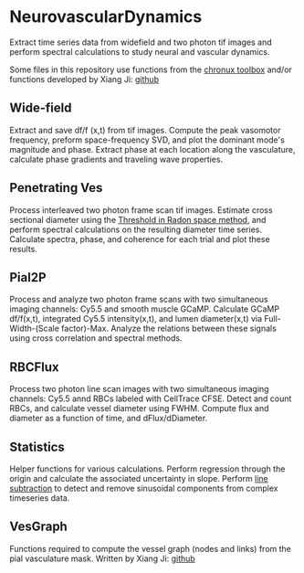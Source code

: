 # NeurovascularDynamics

Extract time series data from widefield and two photon tif images and perform spectral calculations to study neural and vascular dynamics.

Some files in this repository use functions from the [chronux toolbox](http://chronux.org) and/or functions developed by Xiang Ji: [github](https://github.com/xiangjiph/VCRA)

## Wide-field
Extract and save df/f (x,t) from tif images. Compute the peak vasomotor frequency, preform space-frequency SVD, and plot the dominant mode's magnitude and phase. Extract phase at each location along the vasculature, calculate phase gradients and traveling wave properties.

## Penetrating Ves
Process interleaved two photon frame scan tif images. Estimate cross sectional diameter using the [Threshold in Radon space method](https://journals.sagepub.com/doi/10.1038/jcbfm.2014.67), and perform spectral calculations on the resulting diameter time series. Calculate spectra, phase, and coherence for each trial and plot these results.

## Pial2P
Process and analyze two photon frame scans with two simultaneous imaging channels: Cy5.5 and smooth muscle GCaMP. Calculate GCaMP df/f(x,t), integrated Cy5.5 intensity(x,t), and lumen diameter(x,t) via Full-Width-(Scale factor)-Max. Analyze the relations between these signals using cross correlation and spectral methods.

## RBCFlux
Process two photon line scan images with two simultaneous imaging channels: Cy5.5 annd RBCs labeled with CellTrace CFSE. Detect and count RBCs, and calculate vessel diameter using FWHM. Compute flux and diameter as a function of time, and dFlux/dDiameter.

## Statistics
Helper functions for various calculations. Perform regression through the origin and calculate the associated uncertainty in slope. Perform [line subtraction](https://direct.mit.edu/neco/article/13/4/717/6503/Sampling-Properties-of-the-Spectrum-and-Coherency) to detect and remove sinusoidal components from complex timeseries data.

## VesGraph
Functions required to compute the vessel graph (nodes and links) from the pial vasculature mask. Written by Xiang Ji: [github](https://github.com/xiangjiph/VCRA)
